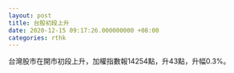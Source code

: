 ```yaml
---
layout: post
title: 台股初段上升
date: 2020-12-15 09:17:26.000000000 +08:00
categories: rthk
---
```


台灣股市在開市初段上升，加權指數報14254點，升43點，升幅0.3%。
